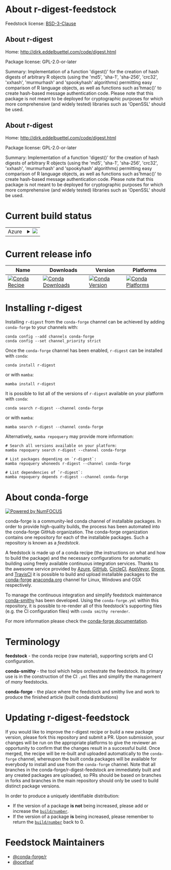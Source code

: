About r-digest-feedstock
========================

Feedstock license: [BSD-3-Clause](https://github.com/conda-forge/r-digest-feedstock/blob/main/LICENSE.txt)


About r-digest
--------------

Home: http://dirk.eddelbuettel.com/code/digest.html

Package license: GPL-2.0-or-later

Summary: Implementation of a function 'digest()' for the creation of hash digests of arbitrary R objects (using the 'md5', 'sha-1', 'sha-256', 'crc32', 'xxhash', 'murmurhash' and 'spookyhash' algorithms) permitting easy comparison of R language objects, as well as functions such as'hmac()' to create hash-based message authentication code. Please note that this package is not meant to be deployed for cryptographic purposes for which more comprehensive (and widely tested) libraries such as 'OpenSSL' should be used.

About r-digest
--------------

Home: http://dirk.eddelbuettel.com/code/digest.html

Package license: GPL-2.0-or-later

Summary: Implementation of a function 'digest()' for the creation of hash digests of arbitrary R objects (using the 'md5', 'sha-1', 'sha-256', 'crc32', 'xxhash', 'murmurhash' and 'spookyhash' algorithms) permitting easy comparison of R language objects, as well as functions such as'hmac()' to create hash-based message authentication code. Please note that this package is not meant to be deployed for cryptographic purposes for which more comprehensive (and widely tested) libraries such as 'OpenSSL' should be used.

Current build status
====================


<table>
    
  <tr>
    <td>Azure</td>
    <td>
      <details>
        <summary>
          <a href="https://dev.azure.com/conda-forge/feedstock-builds/_build/latest?definitionId=1081&branchName=main">
            <img src="https://dev.azure.com/conda-forge/feedstock-builds/_apis/build/status/r-digest-feedstock?branchName=main">
          </a>
        </summary>
        <table>
          <thead><tr><th>Variant</th><th>Status</th></tr></thead>
          <tbody><tr>
              <td>linux_64_r_base4.2</td>
              <td>
                <a href="https://dev.azure.com/conda-forge/feedstock-builds/_build/latest?definitionId=1081&branchName=main">
                  <img src="https://dev.azure.com/conda-forge/feedstock-builds/_apis/build/status/r-digest-feedstock?branchName=main&jobName=linux&configuration=linux%20linux_64_r_base4.2" alt="variant">
                </a>
              </td>
            </tr><tr>
              <td>linux_64_r_base4.3</td>
              <td>
                <a href="https://dev.azure.com/conda-forge/feedstock-builds/_build/latest?definitionId=1081&branchName=main">
                  <img src="https://dev.azure.com/conda-forge/feedstock-builds/_apis/build/status/r-digest-feedstock?branchName=main&jobName=linux&configuration=linux%20linux_64_r_base4.3" alt="variant">
                </a>
              </td>
            </tr><tr>
              <td>linux_aarch64_r_base4.2</td>
              <td>
                <a href="https://dev.azure.com/conda-forge/feedstock-builds/_build/latest?definitionId=1081&branchName=main">
                  <img src="https://dev.azure.com/conda-forge/feedstock-builds/_apis/build/status/r-digest-feedstock?branchName=main&jobName=linux&configuration=linux%20linux_aarch64_r_base4.2" alt="variant">
                </a>
              </td>
            </tr><tr>
              <td>linux_aarch64_r_base4.3</td>
              <td>
                <a href="https://dev.azure.com/conda-forge/feedstock-builds/_build/latest?definitionId=1081&branchName=main">
                  <img src="https://dev.azure.com/conda-forge/feedstock-builds/_apis/build/status/r-digest-feedstock?branchName=main&jobName=linux&configuration=linux%20linux_aarch64_r_base4.3" alt="variant">
                </a>
              </td>
            </tr><tr>
              <td>linux_ppc64le_r_base4.2</td>
              <td>
                <a href="https://dev.azure.com/conda-forge/feedstock-builds/_build/latest?definitionId=1081&branchName=main">
                  <img src="https://dev.azure.com/conda-forge/feedstock-builds/_apis/build/status/r-digest-feedstock?branchName=main&jobName=linux&configuration=linux%20linux_ppc64le_r_base4.2" alt="variant">
                </a>
              </td>
            </tr><tr>
              <td>linux_ppc64le_r_base4.3</td>
              <td>
                <a href="https://dev.azure.com/conda-forge/feedstock-builds/_build/latest?definitionId=1081&branchName=main">
                  <img src="https://dev.azure.com/conda-forge/feedstock-builds/_apis/build/status/r-digest-feedstock?branchName=main&jobName=linux&configuration=linux%20linux_ppc64le_r_base4.3" alt="variant">
                </a>
              </td>
            </tr><tr>
              <td>osx_64_r_base4.2</td>
              <td>
                <a href="https://dev.azure.com/conda-forge/feedstock-builds/_build/latest?definitionId=1081&branchName=main">
                  <img src="https://dev.azure.com/conda-forge/feedstock-builds/_apis/build/status/r-digest-feedstock?branchName=main&jobName=osx&configuration=osx%20osx_64_r_base4.2" alt="variant">
                </a>
              </td>
            </tr><tr>
              <td>osx_64_r_base4.3</td>
              <td>
                <a href="https://dev.azure.com/conda-forge/feedstock-builds/_build/latest?definitionId=1081&branchName=main">
                  <img src="https://dev.azure.com/conda-forge/feedstock-builds/_apis/build/status/r-digest-feedstock?branchName=main&jobName=osx&configuration=osx%20osx_64_r_base4.3" alt="variant">
                </a>
              </td>
            </tr><tr>
              <td>osx_arm64_r_base4.2</td>
              <td>
                <a href="https://dev.azure.com/conda-forge/feedstock-builds/_build/latest?definitionId=1081&branchName=main">
                  <img src="https://dev.azure.com/conda-forge/feedstock-builds/_apis/build/status/r-digest-feedstock?branchName=main&jobName=osx&configuration=osx%20osx_arm64_r_base4.2" alt="variant">
                </a>
              </td>
            </tr><tr>
              <td>osx_arm64_r_base4.3</td>
              <td>
                <a href="https://dev.azure.com/conda-forge/feedstock-builds/_build/latest?definitionId=1081&branchName=main">
                  <img src="https://dev.azure.com/conda-forge/feedstock-builds/_apis/build/status/r-digest-feedstock?branchName=main&jobName=osx&configuration=osx%20osx_arm64_r_base4.3" alt="variant">
                </a>
              </td>
            </tr><tr>
              <td>win_64</td>
              <td>
                <a href="https://dev.azure.com/conda-forge/feedstock-builds/_build/latest?definitionId=1081&branchName=main">
                  <img src="https://dev.azure.com/conda-forge/feedstock-builds/_apis/build/status/r-digest-feedstock?branchName=main&jobName=win&configuration=win%20win_64_" alt="variant">
                </a>
              </td>
            </tr>
          </tbody>
        </table>
      </details>
    </td>
  </tr>
</table>

Current release info
====================

| Name | Downloads | Version | Platforms |
| --- | --- | --- | --- |
| [![Conda Recipe](https://img.shields.io/badge/recipe-r--digest-green.svg)](https://anaconda.org/conda-forge/r-digest) | [![Conda Downloads](https://img.shields.io/conda/dn/conda-forge/r-digest.svg)](https://anaconda.org/conda-forge/r-digest) | [![Conda Version](https://img.shields.io/conda/vn/conda-forge/r-digest.svg)](https://anaconda.org/conda-forge/r-digest) | [![Conda Platforms](https://img.shields.io/conda/pn/conda-forge/r-digest.svg)](https://anaconda.org/conda-forge/r-digest) |

Installing r-digest
===================

Installing `r-digest` from the `conda-forge` channel can be achieved by adding `conda-forge` to your channels with:

```
conda config --add channels conda-forge
conda config --set channel_priority strict
```

Once the `conda-forge` channel has been enabled, `r-digest` can be installed with `conda`:

```
conda install r-digest
```

or with `mamba`:

```
mamba install r-digest
```

It is possible to list all of the versions of `r-digest` available on your platform with `conda`:

```
conda search r-digest --channel conda-forge
```

or with `mamba`:

```
mamba search r-digest --channel conda-forge
```

Alternatively, `mamba repoquery` may provide more information:

```
# Search all versions available on your platform:
mamba repoquery search r-digest --channel conda-forge

# List packages depending on `r-digest`:
mamba repoquery whoneeds r-digest --channel conda-forge

# List dependencies of `r-digest`:
mamba repoquery depends r-digest --channel conda-forge
```


About conda-forge
=================

[![Powered by
NumFOCUS](https://img.shields.io/badge/powered%20by-NumFOCUS-orange.svg?style=flat&colorA=E1523D&colorB=007D8A)](https://numfocus.org)

conda-forge is a community-led conda channel of installable packages.
In order to provide high-quality builds, the process has been automated into the
conda-forge GitHub organization. The conda-forge organization contains one repository
for each of the installable packages. Such a repository is known as a *feedstock*.

A feedstock is made up of a conda recipe (the instructions on what and how to build
the package) and the necessary configurations for automatic building using freely
available continuous integration services. Thanks to the awesome service provided by
[Azure](https://azure.microsoft.com/en-us/services/devops/), [GitHub](https://github.com/),
[CircleCI](https://circleci.com/), [AppVeyor](https://www.appveyor.com/),
[Drone](https://cloud.drone.io/welcome), and [TravisCI](https://travis-ci.com/)
it is possible to build and upload installable packages to the
[conda-forge](https://anaconda.org/conda-forge) [anaconda.org](https://anaconda.org/)
channel for Linux, Windows and OSX respectively.

To manage the continuous integration and simplify feedstock maintenance
[conda-smithy](https://github.com/conda-forge/conda-smithy) has been developed.
Using the ``conda-forge.yml`` within this repository, it is possible to re-render all of
this feedstock's supporting files (e.g. the CI configuration files) with ``conda smithy rerender``.

For more information please check the [conda-forge documentation](https://conda-forge.org/docs/).

Terminology
===========

**feedstock** - the conda recipe (raw material), supporting scripts and CI configuration.

**conda-smithy** - the tool which helps orchestrate the feedstock.
                   Its primary use is in the construction of the CI ``.yml`` files
                   and simplify the management of *many* feedstocks.

**conda-forge** - the place where the feedstock and smithy live and work to
                  produce the finished article (built conda distributions)


Updating r-digest-feedstock
===========================

If you would like to improve the r-digest recipe or build a new
package version, please fork this repository and submit a PR. Upon submission,
your changes will be run on the appropriate platforms to give the reviewer an
opportunity to confirm that the changes result in a successful build. Once
merged, the recipe will be re-built and uploaded automatically to the
`conda-forge` channel, whereupon the built conda packages will be available for
everybody to install and use from the `conda-forge` channel.
Note that all branches in the conda-forge/r-digest-feedstock are
immediately built and any created packages are uploaded, so PRs should be based
on branches in forks and branches in the main repository should only be used to
build distinct package versions.

In order to produce a uniquely identifiable distribution:
 * If the version of a package **is not** being increased, please add or increase
   the [``build/number``](https://docs.conda.io/projects/conda-build/en/latest/resources/define-metadata.html#build-number-and-string).
 * If the version of a package **is** being increased, please remember to return
   the [``build/number``](https://docs.conda.io/projects/conda-build/en/latest/resources/define-metadata.html#build-number-and-string)
   back to 0.

Feedstock Maintainers
=====================

* [@conda-forge/r](https://github.com/conda-forge/r/)
* [@ocefpaf](https://github.com/ocefpaf/)

